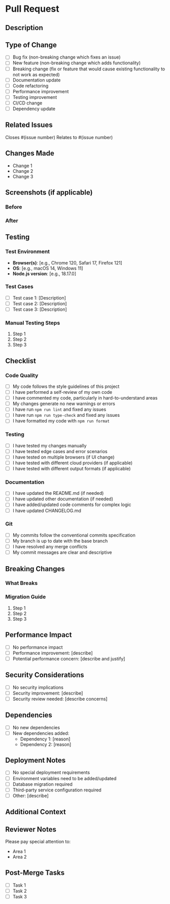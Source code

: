 # Pull Request

## Description

<!-- Provide a clear and concise description of what this PR does -->

## Type of Change

<!-- Mark the relevant option with an 'x' -->

- [ ] Bug fix (non-breaking change which fixes an issue)
- [ ] New feature (non-breaking change which adds functionality)
- [ ] Breaking change (fix or feature that would cause existing functionality to not work as expected)
- [ ] Documentation update
- [ ] Code refactoring
- [ ] Performance improvement
- [ ] Testing improvement
- [ ] CI/CD change
- [ ] Dependency update

## Related Issues

<!-- Link related issues here -->

Closes #(issue number)
Relates to #(issue number)

## Changes Made

<!-- List the key changes made in this PR -->

- Change 1
- Change 2
- Change 3

## Screenshots (if applicable)

<!-- Add screenshots for UI changes -->

### Before

<!-- Screenshot before changes -->

### After

<!-- Screenshot after changes -->

## Testing

### Test Environment

- **Browser(s)**: [e.g., Chrome 120, Safari 17, Firefox 121]
- **OS**: [e.g., macOS 14, Windows 11]
- **Node.js version**: [e.g., 18.17.0]

### Test Cases

<!-- Describe how you tested your changes -->

- [ ] Test case 1: [Description]
- [ ] Test case 2: [Description]
- [ ] Test case 3: [Description]

### Manual Testing Steps

1. Step 1
2. Step 2
3. Step 3

## Checklist

<!-- Mark completed items with an 'x' -->

### Code Quality

- [ ] My code follows the style guidelines of this project
- [ ] I have performed a self-review of my own code
- [ ] I have commented my code, particularly in hard-to-understand areas
- [ ] My changes generate no new warnings or errors
- [ ] I have run `npm run lint` and fixed any issues
- [ ] I have run `npm run type-check` and fixed any issues
- [ ] I have formatted my code with `npm run format`

### Testing

- [ ] I have tested my changes manually
- [ ] I have tested edge cases and error scenarios
- [ ] I have tested on multiple browsers (if UI change)
- [ ] I have tested with different cloud providers (if applicable)
- [ ] I have tested with different output formats (if applicable)

### Documentation

- [ ] I have updated the README.md (if needed)
- [ ] I have updated other documentation (if needed)
- [ ] I have added/updated code comments for complex logic
- [ ] I have updated CHANGELOG.md

### Git

- [ ] My commits follow the conventional commits specification
- [ ] My branch is up to date with the base branch
- [ ] I have resolved any merge conflicts
- [ ] My commit messages are clear and descriptive

## Breaking Changes

<!-- If this is a breaking change, describe what breaks and the migration path -->

### What Breaks

<!-- Describe what functionality changes -->

### Migration Guide

<!-- Provide steps for users to migrate their code -->

1. Step 1
2. Step 2
3. Step 3

## Performance Impact

<!-- Describe any performance implications of your changes -->

- [ ] No performance impact
- [ ] Performance improvement: [describe]
- [ ] Potential performance concern: [describe and justify]

## Security Considerations

<!-- Describe any security implications of your changes -->

- [ ] No security implications
- [ ] Security improvement: [describe]
- [ ] Security review needed: [describe concerns]

## Dependencies

<!-- List any new dependencies added -->

- [ ] No new dependencies
- [ ] New dependencies added:
  - Dependency 1: [reason]
  - Dependency 2: [reason]

## Deployment Notes

<!-- Any special deployment considerations? -->

- [ ] No special deployment requirements
- [ ] Environment variables need to be added/updated
- [ ] Database migration required
- [ ] Third-party service configuration required
- [ ] Other: [describe]

## Additional Context

<!-- Add any other context about the pull request here -->

## Reviewer Notes

<!-- Any specific areas you want reviewers to focus on? -->

Please pay special attention to:

- Area 1
- Area 2

## Post-Merge Tasks

<!-- Any tasks that need to be done after merging? -->

- [ ] Task 1
- [ ] Task 2
- [ ] Task 3

